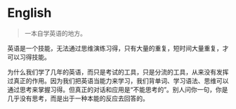 # English
>一本自学英语的地方。

英语是一个技能，无法通过思维演练习得，只有大量的重复，短时间大量重复，才可以习得技能。

为什么我们学了几年的英语，而只是考试的工具，只是分流的工具，从来没有发挥过真正的作用。因为我们把英语当能力来学习，我们背单词、学习语法、思维可以通过思考来掌握习得。但真正的对话和应用是“不能思考的”。别人问你一句，你是几乎没有思考，而是出于一种本能的反应去回答的。


